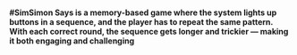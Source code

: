 <h4>#SimSimon Says is a memory-based game where the system lights up buttons in a sequence, and the player has to repeat the same pattern. With each correct round, the sequence gets longer and trickier — making it both engaging and challenging</h4>
